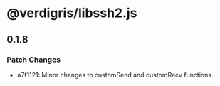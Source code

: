 # @verdigris/libssh2.js

## 0.1.8

### Patch Changes

- a7f1121: Minor changes to customSend and customRecv functions.
